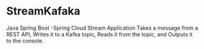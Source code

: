 # StreamKafaka
Java Spring Boot -Spring Cloud Stream Application
Takes a message from a REST API, Writes it to a Kafka topic, Reads it from the topic, and Outputs it to the console.
